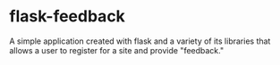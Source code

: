 # flask-feedback
A simple application created with flask and a variety of its libraries that allows a user to register for a site and provide "feedback."
